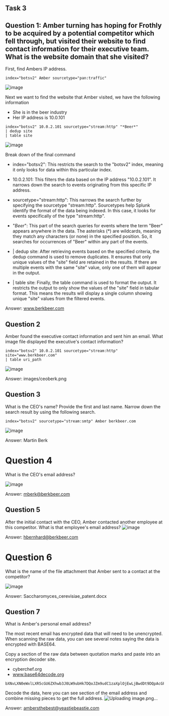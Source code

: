 ## Task 3

## Question 1: Amber turning has hoping for Frothly to be acquired by a potential competitor which fell through, but visited their website to find contact information for their executive team. What is the website domain that she visited? 

First, find Ambers IP address.
```
index="botsv2" Amber sourcetype="pan:traffic"
```
![image](https://github.com/Shawn-Nichol/TryHackMe/assets/30714313/7ebd75b3-7200-487b-ad0e-dbacc99fe998)

Next we want to find the website that Amber visited, we have the following information
- She is in the beer industry
- Her IP address is 10.0.101
```
index="botsv2" 10.0.2.101 sourcetype="stream:http" "*Beer*" 
| dedup site
| table site
```
![image](https://github.com/Shawn-Nichol/TryHackMe/assets/30714313/0dbc44fe-81b7-4826-ba01-e496ba017652)

Break down of the final command
- index="botsv2": This restricts the search to the "botsv2" index, meaning it only looks for data within this particular index.

- 10.0.2.101: This filters the data based on the IP address "10.0.2.101". It narrows down the search to events originating from this specific IP address.

- sourcetype="stream:http": This narrows the search further by specifying the sourcetype "stream:http". Sourcetypes help Splunk identify the format of the data being indexed. In this case, it looks for events specifically of the type "stream:http".

- "*Beer*": This part of the search queries for events where the term "Beer" appears anywhere in the data. The asterisks (*) are wildcards, meaning they match any characters (or none) in the specified position. So, it searches for occurrences of "Beer" within any part of the events.

- | dedup site: After retrieving events based on the specified criteria, the dedup command is used to remove duplicates. It ensures that only unique values of the "site" field are retained in the results. If there are multiple events with the same "site" value, only one of them will appear in the output.

- | table site: Finally, the table command is used to format the output. It restricts the output to only show the values of the "site" field in tabular format. This means the results will display a single column showing unique "site" values from the filtered events.

Answer: www.berkbeer.com

## Question 2
Amber found the executive contact information and sent him an email.  What image file displayed the executive's contact information? 
```
index="botsv2" 10.0.2.101 sourcetype="stream:http" site="www.berkbeer.com"
| table uri_path
```
![image](https://github.com/Shawn-Nichol/TryHackMe/assets/30714313/c91daf35-d089-4bb3-82b7-3c59632513f8)

Answer: images/ceoberk.png

## Question 3
What is the CEO's name? Provide the first and last name.
Narrow down the search result by using the following search.
```
index="botsv2" sourcetype="stream:smtp" Amber berkbeer.com
```
![image](https://github.com/Shawn-Nichol/TryHackMe/assets/30714313/3b5d92d1-998c-4c5a-8007-0d6713e365de)

Answer: Martin Berk

# Question 4
What is the CEO's email address?

![image](https://github.com/Shawn-Nichol/TryHackMe/assets/30714313/0574586b-955f-4972-a44f-d978bbbfa288)

Answer: mberk@berkbeer.com

## Question 5
After the initial contact with the CEO, Amber contacted another employee at this competitor. What is that employee's email address?
![image](https://github.com/Shawn-Nichol/TryHackMe/assets/30714313/e6b1ba0e-cecb-46f2-a804-2558d20bc6c5)


Answer: hbernhard@berkbeer.com 

# Question 6
What is the name of the file attachment that Amber sent to a contact at the competitor?

![image](https://github.com/Shawn-Nichol/TryHackMe/assets/30714313/6619d541-d28d-4567-a1e7-9bdd8798f192)

Answer: Saccharomyces_cerevisiae_patent.docx

## Question 7 
What is Amber's personal email address?

The most recent email has encrypted data that will need to be unencrypted. When scanning the raw data, you can see several notes saying the data is encrypted with BASE64. 

Copy a section of the raw data between quotation marks and paste into an encryption decoder site. 
- cyberchef.org
- www.base64decode.org

```
bXNvLXN0eWxlLXR5cGU6ZXhwb3J0LW9ubHk7DQoJZm9udC1zaXplOjEwLjBwdDt9DQpAcGFnZSBX\r\nb3JkU2VjdGlvbjENCgl7c2l6ZTo4LjVpbiAxMS4waW47DQoJbWFyZ2luOjEuMGluIDEuMGluIDEu\r\nMGluIDEuMGluO30NCmRpdi5Xb3JkU2VjdGlvbjENCgl7cGFnZTpXb3JkU2VjdGlvbjE7fQ0KLS0+\r\nPC9zdHlsZT48IS0tW2lmIGd0ZSBtc28gOV0+PHhtbD4NCjxvOnNoYXBlZGVmYXVsdHMgdjpleHQ9\r\nImVkaXQiIHNwaWRtYXg9IjEwMjYiIC8+DQo8L3htbD48IVtlbmRpZl0tLT48IS0tW2lmIGd0ZSBt\r\nc28gOV0+PHhtbD4NCjxvOnNoYXBlbGF5b3V0IHY6ZXh0PSJlZGl0Ij4NCjxvOmlkbWFwIHY6ZXh0\r\nPSJlZGl0IiBkYXRhPSIxIiAvPg0KPC9vOnNoYXBlbGF5b3V0PjwveG1sPjwhW2VuZGlmXS0tPg0K\r\nPC9oZWFkPg0KPGJvZHkgbGFuZz0iRU4tVVMiIGxpbms9IiMwNTYzQzEiIHZsaW5rPSIjOTU0Rjcy\r\nIj4NCjxkaXYgY2xhc3M9IldvcmRTZWN0aW9uMSI+DQo8cCBjbGFzcz0iTXNvTm9ybWFsIj5UaGFu\r\na3MgZm9yIHRha2luZyB0aGUgdGltZSB0b2RheSwgQXMgZGlzY3Vzc2VkIGhlcmUgaXMgdGhlIGRv\r\nY3VtZW50IEkgd2FzIHJlZmVycmluZyB0by4mbmJzcDsgUHJvYmFibHkgYmV0dGVyIHRvIHRha2Ug\r\ndGhpcyBvZmZsaW5lLiBFbWFpbCBtZSBmcm9tIG5vdyBvbiBhdA0KPGEgaHJlZj0ibWFpbHRvOmFt\r\nYmVyc3RoZWJlc3RAeWVhc3RpZWJlYXN0aWUuY29tIj5hbWJlcnN0aGViZXN0QHllYXN0aWViZWFz\r\ndGllLmNvbTwvYT4NCjxvOnA+PC9vOnA+PC9wPg0KPHAgY2xhc3M9Ik1zb05vcm1hbCI+PG86cD4m\r\nbmJzcDs8L286cD48L3A+DQo8ZGl2Pg0KPGRpdiBzdHlsZT0iYm9yZGVyOm5vbmU7Ym9yZGVyLXRv\r\ncDpzb2xpZCAjRTFFMUUxIDEuMHB0O3BhZGRpbmc6My4wcHQgMGluIDBpbiAwaW4iPg0KPHAgY2xh\r\nc3M9Ik1zb05vcm1hbCI+PGI+RnJvbTo8L2I+IDxhIGhyZWY9Im1haWx0bzpoYmVybmhhcmRAYmVy\r\na2JlZXIuY29tIj5oYmVybmhhcmRAYmVya2JlZXIuY29tPC9hPiBbPGEgaHJlZj0ibWFpbHRvOmhi\r\n
```
Decode the data, here you can see section of the email address and combine missing pieces to get the full address. 
![Uploading image.png…]()

Answer: ambersthebest@yeastiebeastie.com
